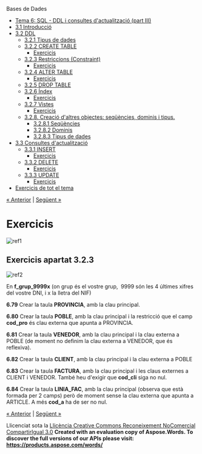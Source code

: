 Bases de Dades

- [Tema 6: SQL - DDL i consultes d'actualització (part III)](index.md)
- [3.1 Introducció](31_introducci.md)
- [3.2 DDL](32_ddl.md) 
  - [3.2.1 Tipus de dades](321_tipus_de_dades.md)
  - [3.2.2 CREATE TABLE](322_create_table.md) 
    - [Exercicis](exercicis.md)
  - [3.2.3 Restriccions (Constraint)](323_restriccions_constraint.md) 
    - [Exercicis](exercicis0.md)
  - [3.2.4 ALTER TABLE](324_alter_table.md) 
    - [Exercicis](exercicis1.md)
  - [3.2.5 DROP TABLE](325_drop_table.md)
  - [3.2.6 Índex](326_ndex.md) 
    - [Exercicis](exercicis2.md)
  - [3.2.7 Vistes](327_vistes.md) 
    - [Exercicis](exercicis3.md)
  - [3.2.8. Creació d'altres objectes: seqüències, dominis i tipus.](328_creaci_daltres_objectes_seqncies_dominis_i_tipus.md) 
    - [3.2.8.1 Seqüències](3281_seqncies.md)
    - [3.2.8.2 Dominis](3282_dominis.md)
    - [3.2.8.3 Tipus de dades](3283_tipus_de_dades.md)
- [3.3 Consultes d'actualització](33_consultes_dactualitzaci.md) 
  - [3.3.1 INSERT](331_insert.md) 
    - [Exercicis](exercicis4.md)
  - [3.3.2 DELETE](332_delete.md) 
    - [Exercicis](exercicis5.md)
  - [3.3.3 UPDATE](333_update.md) 
    - [Exercicis](exercicis6.md)
- [Exercicis de tot el tema](exercicis_de_tot_el_tema.md)

[« Anterior](323_restriccions_constraint.md) | [Següent »](324_alter_table.md)
# <a name="main"></a>**Exercicis**
![ref1]
## **Exercicis apartat 3.2.3**
![ref2]

En **f\_grup\_9999x** (on grup és el vostre grup,  9999 són les 4 últimes xifres del vostre DNI, i x la lletra del NIF)

**6.79** Crear la taula **PROVINCIA**, amb la clau principal.

**6.80** Crear la taula **POBLE**, amb la clau principal i la restricció que el camp **cod\_pro** és clau externa que apunta a PROVINCIA.

**6.81** Crear la taula **VENEDOR**, amb la clau principal i la clau externa a POBLE (de moment no definim la clau externa a VENEDOR, que és reflexiva).

**6.82** Crear la taula **CLIENT**, amb la clau principal i la clau externa a POBLE

**6.83** Crear la taula **FACTURA**, amb la clau principal i les claus externes a CLIENT i VENEDOR. També heu d'exigir que **cod\_cli** siga no nul.

**6.84** Crear la taula **LINIA\_FAC**, amb la clau principal (observa que està formada per 2 camps) però de moment sense la clau externa que apunta a ARTICLE. A més **cod\_a** ha de ser no nul.

[« Anterior](323_restriccions_constraint.md) | [Següent »](324_alter_table.md)

Llicenciat sota la [Llicència Creative Commons Reconeixement NoComercial CompartirIgual 3.0](http://creativecommons.org/licenses/by-nc-sa/3.0/)
**Created with an evaluation copy of Aspose.Words. To discover the full versions of our APIs please visit: https://products.aspose.com/words/**

[ref1]: exercicis0.002.png
[ref2]: exercicis0.003.png
